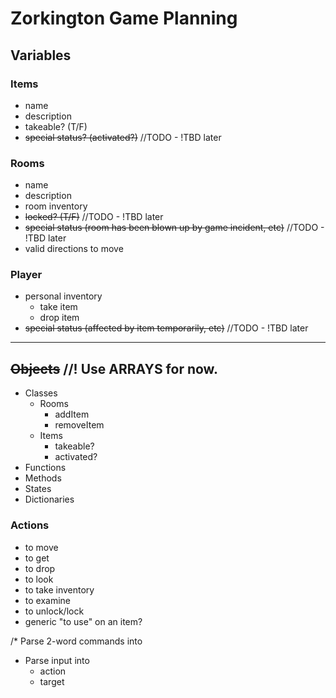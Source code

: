 
# Zorkington Game Planning

## Variables
### Items
* name
* description
* takeable? (T/F)
* ~~special status? (activated?)~~ //TODO - !TBD later

### Rooms
* name
* description
* room inventory
*  ~~locked? (T/F)~~ //TODO - !TBD later
* ~~special status (room has been blown up by game incident, etc)~~ //TODO - !TBD later
* valid directions to move

### Player
* personal inventory
    - take item
    - drop item
* ~~special status (affected by item temporarily, etc)~~ //TODO - !TBD later

<hr>

## ~~Objects~~ //! Use ARRAYS for now.
* Classes
    - Rooms
        - addItem
        - removeItem    
    - Items
        - takeable?
        - activated?
* Functions
* Methods
* States
* Dictionaries

### Actions
* to move
* to get
* to drop
* to look
* to take inventory
* to examine
* to unlock/lock
* generic "to use" on an item?

/* Parse 2-word commands into

* Parse input into
    - action
    - target